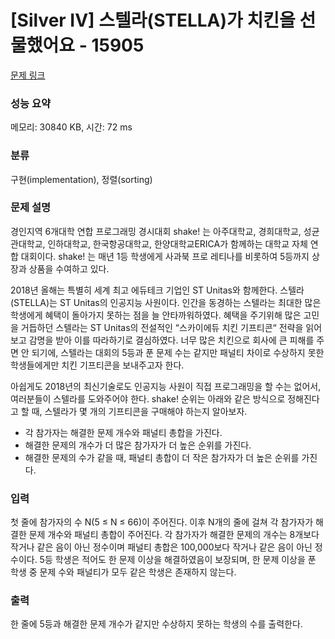 # [Silver IV] 스텔라(STELLA)가 치킨을 선물했어요 - 15905 

[문제 링크](https://www.acmicpc.net/problem/15905) 

### 성능 요약

메모리: 30840 KB, 시간: 72 ms

### 분류

구현(implementation), 정렬(sorting)

### 문제 설명

<p>경인지역 6개대학 연합 프로그래밍 경시대회 shake! 는 아주대학교, 경희대학교, 성균관대학교, 인하대학교, 한국항공대학교, 한양대학교ERICA가 함께하는 대학교 자체 연합 대회이다. shake! 는 매년 1등 학생에게 사과북 프로 레티나를 비롯하여 5등까지 상장과 상품을 수여하고 있다.</p>

<p>2018년 올해는 특별히 세계 최고 에듀테크 기업인 ST Unitas와 함께한다. 스텔라(STELLA)는 ST Unitas의 인공지능 사원이다. 인간을 동경하는 스텔라는 최대한 많은 학생에게 혜택이 돌아가지 못하는 점을 늘 안타까워하였다. 혜택을 주기위해 많은 고민을 거듭하던 스텔라는 ST Unitas의 전설적인 “스카이에듀 치킨 기프티콘“ 전략을 읽어보고 감명을 받아 이를 따라하기로 결심하였다. 너무 많은 치킨으로 회사에 큰 피해를 주면 안 되기에, 스텔라는 대회의 5등과 푼 문제 수는 같지만 패널티 차이로 수상하지 못한 학생들에게만 치킨 기프티콘을 보내주고자 한다.</p>

<p>아쉽게도 2018년의 최신기술로도 인공지능 사원이 직접 프로그래밍을 할 수는 없어서, 여러분들이 스텔라를 도와주어야 한다. shake! 순위는 아래와 같은 방식으로 정해진다고 할 때, 스텔라가 몇 개의 기프티콘을 구매해야 하는지 알아보자.</p>

<ul>
	<li>각 참가자는 해결한 문제 개수와 패널티 총합을 가진다.</li>
	<li>해결한 문제의 개수가 더 많은 참가자가 더 높은 순위를 가진다.</li>
	<li>해결한 문제의 수가 같을 때, 패널티 총합이 더 작은 참가자가 더 높은 순위를 가진다.</li>
</ul>

### 입력 

 <p>첫 줄에 참가자의 수 N(5 ≤ N ≤ 66)이 주어진다. 이후 N개의 줄에 걸쳐 각 참가자가 해결한 문제 개수와 패널티 총합이 주어진다. 각 참가자가 해결한 문제의 개수는 8개보다 작거나 같은 음이 아닌 정수이며 패널티 총합은 100,000보다 작거나 같은 음이 아닌 정수이다. 5등 학생은 적어도 한 문제 이상을 해결하였음이 보장되며, 한 문제 이상을 푼 학생 중 문제 수와 패널티가 모두 같은 학생은 존재하지 않는다.</p>

### 출력 

 <p>한 줄에 5등과 해결한 문제 개수가 같지만 수상하지 못하는 학생의 수를 출력한다.</p>

